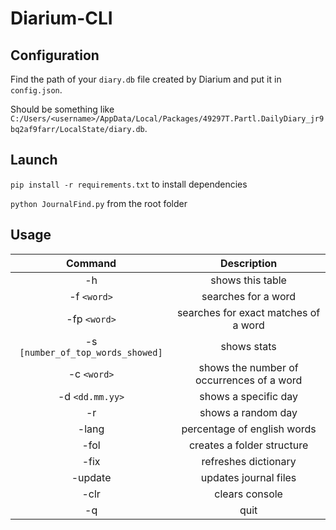 # Diarium-CLI
## Configuration
Find the path of your `diary.db` file created by Diarium and put it in `config.json`.

Should be something like `C:/Users/<username>/AppData/Local/Packages/49297T.Partl.DailyDiary_jr9bq2af9farr/LocalState/diary.db`.

## Launch
`pip install -r requirements.txt` to install dependencies

`python JournalFind.py` from the root folder

## Usage
| Command | Description |
| :------: | :-------------------: |
| -h | shows this table
| -f `<word>` | searches for a word
| -fp `<word>` | searches for exact matches of a word
| -s `[number_of_top_words_showed]` | shows stats
| -c `<word>` | shows the number of occurrences of a word
| -d `<dd.mm.yy>` | shows a specific day
| -r | shows a random day
| -lang | percentage of english words
| -fol | creates a folder structure
| -fix | refreshes dictionary
| -update | updates journal files
| -clr | clears console
| -q | quit